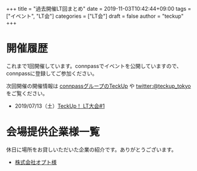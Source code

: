 +++
title = "過去開催LT回まとめ"
date = 2019-11-03T10:42:44+09:00
tags = ["イベント", "LT会"]
categories = ["LT会"]
draft = false
author = "teckup"
+++

# 開催履歴

これまで1回開催しています。connpassでイベントを公開していますので、connpassに登録してご参加ください。

次回開催の開催情報は [connpassグループのTeckUp](https://teckup-tokyo.connpass.com/) や [twitter:@teckup_tokyo](https://twitter.com/teckup_tokyo) をご覧ください。

* 2019/07/13（土）[TeckUp！ LT大会#1](https://teckup-tokyo.connpass.com/event/135468/)

# 会場提供企業様一覧

休日に場所をお貸しいただいた企業の紹介です。ありがとうございます。

* [株式会社オプト様](https://www.opt.ne.jp/)

